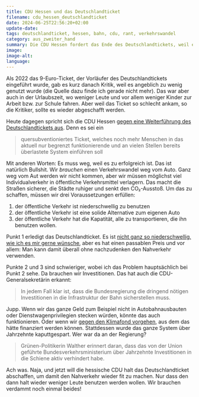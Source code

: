 ```yaml
---
title: CDU Hessen und das Deutschlandticket
filename: cdu_hessen_deutschlandticket
date: 2024-06-25T22:56:20+02:00
update-date:
tags: deutschlandticket, hessen, bahn, cdu, rant, verkehrswandel
category: aus_zweiter_hand
summary: Die CDU Hessen fordert das Ende des Deutschlandtickets, weil es so erfolgreich ist.
image:
image-alt:
language:
---
```


Als 2022 das 9-Euro-Ticket, der Vorläufer des Deutschlandtickets eingeführt wurde, gab es kurz danach Kritik, weil es angeblich zu wenig genutzt wurde (die Quelle dazu finde ich gerade nicht mehr). Das war aber auch in der Urlaubszeit, wo weniger Leute und vor allem weniger Kinder zur Arbeit bzw. zur Schule fahren. Aber weil das Ticket so schlecht ankam, so die Kritiker, sollte es wieder abgeschafft werden.

Heute dagegen spricht sich die CDU Hessen [gegen eine Weiterführung des Deutschlandtickets aus](https://www.fr.de/rhein-main/landespolitik/hessen-cdu-fordert-das-ende-des-deutschlandtickets-93148587.html). Denn es sei ein

> quersubventioniertes Ticket, welches noch mehr Menschen in das aktuell nur begrenzt funktionierende und an vielen Stellen bereits überlastete System einführen soll

Mit anderen Worten: Es muss weg, weil es zu erfolgreich ist. Das ist natürlich Bullshit. Wir _brauchen_ einen Verkehrswandel weg vom Auto. Ganz weg vom Aut werden wir nicht kommen, aber wir müssen möglichst viel Individualverkehr in öffentliche Verkehrsmittel verlagern. Das macht die Straßen sicherer, die Städte ruhiger und senkt den CO₂-Ausstoß. Um das zu schaffen, müssen wir drei Voraussetzungen erfüllen:

1. der öffentliche Verkehr ist niederschwellig zu benutzen
2. der öffentliche Verkehr ist eine solide Alternative zum eigenen Auto
3. der öffentliche Verkehr hat die Kapatität, alle zu transportieren, die ihn benutzen wollen.

Punkt 1 erledigt das Deutschlandticket. Es ist [nicht ganz so niederschwellig, wie ich es mir gerne wünsche](/blogposts/deutschlandticket_jagd), aber es hat einen passablen Preis und vor allem: Man kann damit überall ohne nachzudenken den Nahverkehr verwenden.

Punkte 2 und 3 sind schwieriger, wobei ich das Problem hauptsächlich bei Punkt 2 sehe. Da brauchen wir Investitionen. Das hat auch die CDU-Generalsekretärin erkannt: 

> In jedem Fall klar ist, dass die Bundesregierung die dringend nötigen Investitionen in die Infrastruktur der Bahn sicherstellen muss.

Jupp. Wenn wir das ganze Geld zum Beispiel nicht in Autobahnausbauten oder Dienstwagenprivilegien stecken würden, könnte das auch funktionieren. Oder wenn wir [gegen den Klimafond vorgehen](https://www.tagesschau.de/inland/innenpolitik/bundesverfassungsgericht-schuldenbremse-100.html), aus dem das hätte finanziert werden können. Stattdessen wurde das ganze System über Jahrzehnte kaputtgespart. Wer war da an der Regierung?

> Grünen-Politikerin Walther erinnert daran, dass das von der Union geführte Bundesverkehrsministerium über Jahrzehnte Investitionen in die Schiene aktiv verhindert habe.

Ach was. Naja, und jetzt will die hessische CDU halt das Deutschlandticket abschaffen, um damit den Nahverkehr wieder fit zu machen. Nur dass den dann halt wieder weniger Leute benutzen werden wollen. Wir brauchen verdammt noch einmal beides!
